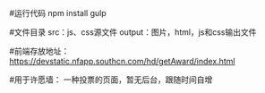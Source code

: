 #运行代码
npm install
gulp


#文件目录
src：js、css源文件
output：图片，html，js和css输出文件

#前端存放地址：
https://devstatic.nfapp.southcn.com/hd/getAward/index.html

#用于许愿墙：
一种投票的页面，暂无后台，跟随时间自增